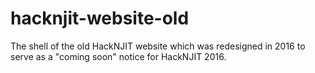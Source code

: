 # hacknjit-website-old
The shell of the old HackNJIT website which was redesigned in 2016 to serve as a "coming soon" notice for HackNJIT 2016.
